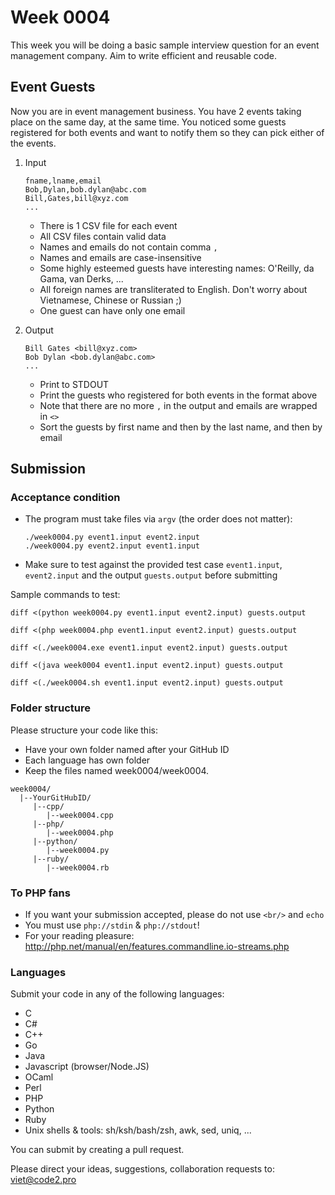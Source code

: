 # Week 0004

This week you will be doing a basic sample interview question for an event management company. Aim to write efficient and reusable code.

## Event Guests

Now you are in event management business. You have 2 events taking place on the same day, at the same time. You noticed some guests registered for both events and want to notify them so they can pick either of the events.

1. Input

    ```
    fname,lname,email
    Bob,Dylan,bob.dylan@abc.com
    Bill,Gates,bill@xyz.com
    ...
    ```

    * There is 1 CSV file for each event
    * All CSV files contain valid data
    * Names and emails do not contain comma `,`
    * Names and emails are case-insensitive
    * Some highly esteemed guests have interesting names: O'Reilly, da Gama, van Derks, ...
    * All foreign names are transliterated to English. Don't worry about Vietnamese, Chinese or Russian ;)
    * One guest can have only one email

2. Output

    ```
    Bill Gates <bill@xyz.com>
    Bob Dylan <bob.dylan@abc.com>
    ...
    ```

    * Print to STDOUT
    * Print the guests who registered for both events in the format above
    * Note that there are no more `,` in the output and emails are wrapped in `<>`
    * Sort the guests by first name and then by the last name, and then by email

## Submission

### Acceptance condition

* The program must take files via `argv` (the order does not matter):

    ```
    ./week0004.py event1.input event2.input
    ./week0004.py event2.input event1.input
    ```

* Make sure to test against the provided test case `event1.input`, `event2.input` and the output `guests.output` before submitting

Sample commands to test:

```
diff <(python week0004.py event1.input event2.input) guests.output

diff <(php week0004.php event1.input event2.input) guests.output

diff <(./week0004.exe event1.input event2.input) guests.output

diff <(java week0004 event1.input event2.input) guests.output

diff <(./week0004.sh event1.input event2.input) guests.output
```

### Folder structure

Please structure your code like this:

* Have your own folder named after your GitHub ID
* Each language has own folder
* Keep the files named week0004/week0004.<language>

```
week0004/
  |--YourGitHubID/
     |--cpp/
        |--week0004.cpp
     |--php/
        |--week0004.php
     |--python/
        |--week0004.py
     |--ruby/
        |--week0004.rb
```

### To PHP fans

* If you want your submission accepted, please do not use `<br/>` and `echo`
* You must use `php://stdin` & `php://stdout`!
* For your reading pleasure: http://php.net/manual/en/features.commandline.io-streams.php

### Languages

Submit your code in any of the following languages:

* C
* C#
* C++
* Go
* Java
* Javascript (browser/Node.JS)
* OCaml
* Perl
* PHP
* Python
* Ruby
* Unix shells & tools: sh/ksh/bash/zsh, awk, sed, uniq, ...

You can submit by creating a pull request.

Please direct your ideas, suggestions, collaboration requests to: viet@code2.pro
